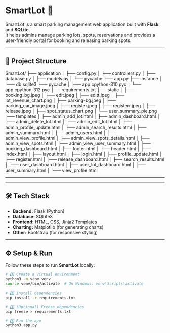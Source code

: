 # SmartLot 🚗

SmartLot is a smart parking management web application built with **Flask** and **SQLite**.  
It helps admins manage parking lots, spots, reservations and provides a user-friendly portal for booking and releasing parking spots.

---

## 📁 Project Structure

SmartLot/
├── application
│ ├── config.py
│ ├── controllers.py
│ ├── database.py
│ ├── models.py
│ └── pycache
├── app.py
├── instance
│ └── db.sqlite3
├── pycache
│ ├── app.cpython-310.pyc
│ └── app.cpython-312.pyc
├── requirements.txt
├── static
│ ├── booking_bg.jpeg
│ ├── edit.jpeg
│ ├── editt.jpeg
│ ├── lot_revenue_chart.png
│ ├── parking-bg.jpeg
│ ├── parking_car_image.jpeg
│ ├── register.jpeg
│ ├── registerr.jpeg
│ ├── release.jpeg
│ ├── spot_status_chart.png
│ └── user_summary_pie.png
├── templates
│ ├── admin_add_lot.html
│ ├── admin_dashboard.html
│ ├── admin_delete_lot.html
│ ├── admin_edit_lot.html
│ ├── admin_profile_update.html
│ ├── admin_search_results.html
│ ├── admin_summary.html
│ ├── admin_users.html
│ ├── admin_view_profile.html
│ ├── admin_view_spots_details.html
│ ├── admin_view_spots.html
│ ├── admin_view_user_summary.html
│ ├── booking_dashboard.html
│ ├── footer.html
│ ├── header.html
│ ├── index.html
│ ├── layout.html
│ ├── login.html
│ ├── profile_update.html
│ ├── register.html
│ ├── release_dashboard.html
│ ├── search_results.html
│ ├── user_dashboard.html
│ ├── user_lot_dashboard.html
│ ├── user_summary.html
│ └── view_profile.html


---





---

## 🛠️ Tech Stack

- **Backend:** Flask (Python)
- **Database:** SQLite3
- **Frontend:** HTML, CSS, Jinja2 Templates
- **Charting:** Matplotlib (for generating charts)
- **Other:** Bootstrap (for responsive styling)

---

## ⚙️ Setup & Run

Follow these steps to run **SmartLot** locally:

```bash
# 1️⃣ Create a virtual environment
python3 -m venv venv
source venv/bin/activate  # On Windows: venv\Scripts\activate

# 2️⃣ Install dependencies
pip install -r requirements.txt

# 3️⃣ (Optional) Freeze dependencies
pip freeze > requirements.txt

# 4️⃣ Run the app
python3 app.py

